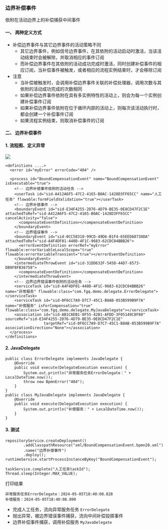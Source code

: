 ###  边界补偿事件 
依附在活动边界上的补偿捕获中间事件

#### 一、 两种定义方式
* 补偿边界事件与其它边界事件的活动策略不同
  * 其它边界事件，例如信号边界事件，在其依附的活动启动时激活，当该活动结束时会被解除，并取消相应的事件订阅
  * 而补偿边界事件在其依附的活动成功完成时激活，同时创建补偿事件的相应订阅，当补偿事件被触发，或者相应的流程实例结束时，才会移除订阅
* 注意
  * 当补偿被触发时，会调用补偿边界事件关联的补偿处理器，调用次数与其依附的活动成功完成的次数相同
  * 如果补偿边界事件依附在具有多实例特性的活动上，则会为每一个实例创建补偿事件订阅
  * 如果补偿边界事件依附在位于循环内部的活动上，则每次该活动执行时，都会创建一个补偿事件订阅
  * 如果流程实例结束，则取消补偿事件的订阅

#### 二、 边界补偿事件
#### 1. 流程图、定义异常
![](https://fgq233.github.io/imgs/workflow/flow27.png)

```
<definitions ....>
  <error id="myError" errorCode="404" />

  <process id="BoundCompensationEvent" name="BoundCompensationEvent" isExecutable="true">
    <!-- 边界补偿事件依附的活动任务 -->
    <userTask id="sid-A412A6F5-47C2-4165-B0AC-1428D3FF65CC" name="人工任务" flowable:formFieldValidation="true"></userTask>
    <!-- 边界补偿事件 -->
    <boundaryEvent id="sid-E34F4255-2D76-4D79-BE35-0E8CD47F2C1E" attachedToRef="sid-A412A6F5-47C2-4165-B0AC-1428D3FF65CC" cancelActivity="false">
      <compensateEventDefinition></compensateEventDefinition>
    </boundaryEvent>
    <!-- 边界错误事件 -->
    <boundaryEvent id="sid-0CC58310-99CD-49D6-B1F4-65EED68730DA" attachedToRef="sid-A4F4DF01-440D-4F1C-9683-62CDC04BBB26">
      <errorEventDefinition errorRef="myError" flowable:errorVariableLocalScope="true" flowable:errorVariableTransient="true"></errorEventDefinition>
    </boundaryEvent>
    <intermediateThrowEvent id="sid-31DD632F-545D-44D7-8573-DB9F8FB36758">
      <compensateEventDefinition></compensateEventDefinition>
    </intermediateThrowEvent>
    <!-- 边界边界错误事件依附的活动任务 -->
    <serviceTask id="sid-A4F4DF01-440D-4F1C-9683-62CDC04BBB26" name="异常服务" flowable:class="com.fgq.demo.delegate.ErrorDelegate"></serviceTask>
    <serviceTask id="sid-0F6CC7A9-D7C7-45C1-B8AB-053B599B9F7A" name="补偿服务" isForCompensation="true" flowable:class="com.fgq.demo.delegate.MyJavaDelegate"></serviceTask>
    <association id="sid-AB1C8EB1-0F55-42B1-AFDD-3F05149C8F80" sourceRef="sid-E34F4255-2D76-4D79-BE35-0E8CD47F2C1E" 
                 targetRef="sid-0F6CC7A9-D7C7-45C1-B8AB-053B599B9F7A" associationDirection="None"></association>
  </process>
</definitions>
```

#### 2. JavaDelegate
```
public class ErrorDelegate implements JavaDelegate {
    @Override
    public void execute(DelegateExecution execution) {
        System.out.println("异常服务任务ErrorDelegate：" + LocalDateTime.now());
        throw new BpmnError("404");
    }
}
public class MyJavaDelegate implements JavaDelegate {
    @Override
    public void execute(DelegateExecution execution) {
        System.out.println("补偿服务：" + LocalDateTime.now());
    }
}
```


#### 3. 测试
```
repositoryService.createDeployment()
        .addClasspathResource("xml/BoundCompensationEvent.bpmn20.xml")
        .name("边界补偿事件")
        .deploy();
runtimeService.startProcessInstanceByKey("BoundCompensationEvent");

taskService.complete("人工任务taskId");
Thread.sleep(Integer.MAX_VALUE);
```

打印结果

```
异常服务任务ErrorDelegate：2024-05-05T18:40:08.828
补偿服务：2024-05-05T18:40:08.890
```

* 完成人工任务，流向异常服务任务 `ErrorDelegate`
* 抛出异常，被边界错误事件捕获，流向中间补偿投掷事件
* 边界补偿事件捕获，调用补偿服务 `MyJavaDelegate`

 
